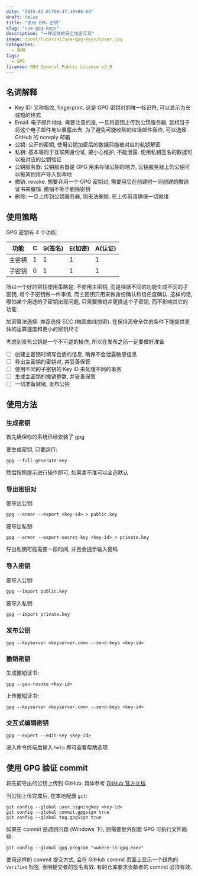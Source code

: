 ```yaml
---
date: "2025-02-01T09:47:49+08:00"
draft: false
title: "使用 GPG 密钥"
slug: "use-gpg-keys"
description: "一种高效的安全加密工具"
image: /post/tutorial/use-gpg-keys/cover.jpg
categories:
  - 教程
tags:
  - GPG
license: GNU General Public License v3.0
---
```


## 名词解释

- Key ID: 又称指纹, fingerprint. 这是 GPG 密钥对的唯一标识符, 可以显示为长或短的格式
- Email: 电子邮件地址. 需要注意的是, 一旦将密钥上传到公钥服务器, 就相当于将这个电子邮件地址暴露出去. 为了避免可能收到的垃圾邮件轰炸, 可以选择 GitHub 的 noreply 邮箱
- 公钥: 公开的密钥, 使用公钥加密后的数据只能被对应的私钥解密
- 私钥: 基本等同于互联网身份证, 要小心维护, 不能泄露. 使用私钥签名的数据可以被对应的公钥验证
- 公钥服务器: 公钥服务器是 GPG 用来存储公钥的地方, 公钥服务器上的公钥可以被其他用户导入到本地
- 撤销: revoke. 想要弃用一个 GPG 密钥对, 需要用它在创建时一同创建的撤销证书来撤销. 撤销不等于删除密钥
- 删除: 一旦上传到公钥服务器, 则无法删除. 在上传前请确保一切就绪

## 使用策略

GPG 密钥有 4 个功能:

|功能 | C | S(签名) | E(加密) | A(认证) |
| --- | --- | --- | --- | --- |
| 主密钥 | 1 | 1 | 1 | 1 |
| 子密钥 | 0 | 1 | 1 | 1 |

所以一个好的密钥使用策略是: 不使用主密钥, 而是根据不同的功能生成不同的子密钥, 每个子密钥做一件事情, 而主密钥只用来做身份确认和信任度确认. 这样的话, 哪怕某个用途的子密钥出现问题, 只需要撤销并更换这个子密钥, 而不影响其它的功能

加密算法选择: 推荐选择 ECC (椭圆曲线加密). 在保持高安全性的条件下能提供更快的运算速度和更小的密钥尺寸

考虑到发布公钥是一个不可逆的操作, 所以在发布之前一定要做好准备

- [ ] 创建主密钥时填写合适的信息, 确保不会泄露敏感信息
- [ ] 导出主密钥的密钥对, 并妥善保管
- [ ] 使用不同的子密钥的 Key ID 来处理不同的事务
- [ ] 生成主密钥的撤销整数, 并妥善保管
- [ ] 一切准备就绪, 发布公钥

## 使用方法

### 生成密钥

首先确保你的系统已经安装了 gpg

要生成密钥, 只要运行:

```shell
gpg --full-generate-key
```

然后按照提示进行操作即可, 如果拿不准可以全选默认

### 导出密钥对

要导出公钥:

```shell
gpg --armor --export <key-id> > public.key
```

要导出私钥:

```shell
gpg --armor --export-secret-key <key-id> > private.key
```

导出私钥可能需要一段时间, 并且会提示输入密码

### 导入密钥

要导入公钥:

```shell
gpg --import public.key
```

要导入私钥:

```shell
gpg --import private.key
```

### 发布公钥

```shell
gpg --keyserver <keyserver.com> --send-keys <key-id>
```

### 撤销密钥

生成撤销证书:

```shell
gpg --gen-revoke <key-id>
```

上传撤销证书:

```shell
gpg --keyserver <keyserver.com> --send-keys <key-id>
```

### 交互式编辑密钥

```shell
gpg --expert --edit-key <key-id>
```

进入命令终端后输入 `help` 即可查看帮助选项

## 使用 GPG 验证 commit

将先前导出的公钥上传到 GitHub. 具体参考 [GitHub 官方文档](https://docs.github.com/zh/authentication/managing-commit-signature-verification)

当公钥上传完成后, 在本地配置 `git`:

```shell
git config --global user.signingkey <key-id>
git config --global commit.gpgsign true
git config --global tag.gpgSign true
```

如果在 commit 是遇到问题 (Windows 下), 则需要额外配置 GPG 可执行文件路径:

```shell
git config --global gpg.program "<where-is-gpg.exe>"
```

使用这样的 commit 提交方式, 会在 GitHub commit 页面上显示一个绿色的 `Verified` 标签, 表明提交者的签名有效. 有的仓库要求贡献者的 commit 必须有效.
